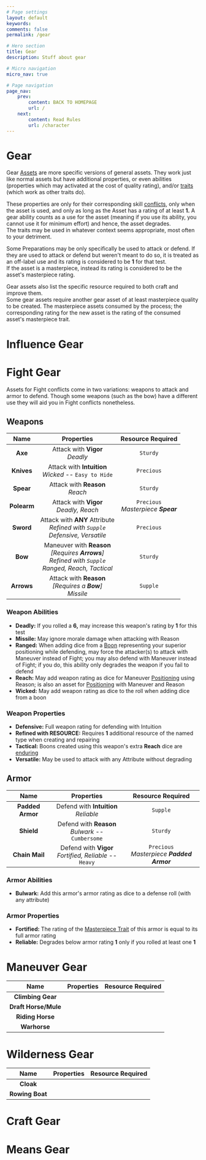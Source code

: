 ```yaml
---
# Page settings
layout: default
keywords:
comments: false
permalink: /gear

# Hero section
title: Gear
description: Stuff about gear

# Micro navigation
micro_nav: true

# Page navigation
page_nav:
    prev:
        content: BACK TO HOMEPAGE
        url: /
    next:
        content: Read Rules
        url: /character
---
```


# Gear

Gear [Assets](/assets) are more specific versions of general assets. They work just like normal assets but have additional properties, or even abilities (properties which may activated at the cost of quality rating), and/or [traits](/character#traits) (which work as other traits do).

These properties are only for their corresponding skill [conflicts](conflicts), only when the asset is used, and only as long as the Asset has a rating of at least **1.** A gear ability counts as a use for the asset (meaning if you use its ability, you cannot use it for minimum effort) and hence, the asset degrades.  
The traits may be used in whatever context seems appropriate, most often to your detriment.

Some Preparations may be only specifically be used to attack or defend. If they are used to attack or defend but weren't meant to do so, it is treated as an off-label use and  its rating is considered to be **1** for that test.  
If the asset is a masterpiece, instead its rating is considered to be the asset's masterpiece rating.

Gear assets also list the specific resource required to both craft and improve them.  
Some gear assets require another gear asset of at least masterpiece quality to be created. The masterpiece assets consumed by the process; the corresponding rating for the new asset is the rating of the consumed asset's masterpiece trait.


# Influence Gear




# Fight Gear

Assets for Fight conflicts come in two variations: weapons to attack and armor to defend. Though some weapons (such as the bow) have a different use they will aid you in Fight conflicts nonetheless.


## Weapons

|    Name     |                                                 Properties                                                  |           Resource Required           |
|:-----------:|:-----------------------------------------------------------------------------------------------------------:|:-------------------------------------:|
|   **Axe**   |                                      Attack with **Vigor**<br>_Deadly_                                      |               `Sturdy`                |
| **Knives**  |                           Attack with **Intuition**<br>_Wicked_ -- `Easy to Hide`                           |              `Precious`               |
|  **Spear**  |                                      Attack with **Reason**<br>_Reach_                                      |               `Sturdy`                |
| **Polearm** |                                  Attack with **Vigor**<br>_Deadly, Reach_                                   | `Precious`<br>_Masterpiece **Spear**_ |
|  **Sword**  |             Attack with **ANY** Attribute<br>_Refined with `Supple`_<br>_Defensive, Versatile_              |              `Precious`               |
|   **Bow**   | Maneuver with **Reason**<br>_[Requires **Arrows**]_<br>_Refined with `Supple`_<br>_Ranged, Reach, Tactical_ |               `Sturdy`                |
| **Arrows**  |                        Attack with **Reason**<br>_[Requires a **Bow**]_<br>_Missile_                        |               `Supple`                |

### Weapon Abilities

- **Deadly:** If you rolled a **6,** may increase this weapon's rating by **1** for this test
- **Missile:** May ignore morale damage when attacking with Reason
- **Ranged:** When adding dice from a [Boon](/character#boons) representing your superior positioning while defending, may force the attacker(s) to attack with Maneuver instead of Fight; you may also defend with Maneuver instead of Fight; if you do, this ability only degrades the weapon if you fail to defend
- **Reach:** May add weapon rating as dice for Maneuver [Positioning](conflicts#positioning) using Reason; is also an asset for [Positioning](/conflicts#positioning) with Maneuver and Reason
- **Wicked:** May add weapon rating as dice to the roll when adding dice from a boon

### Weapon Properties

- **Defensive:** Full weapon rating for defending with Intuition
- **Refined with RESOURCE:** Requires **1** additional resource of the named type when creating and repairing
- **Tactical:** Boons created using this weapon's extra **Reach** dice are [enduring](/character#enduring-boons--banes)
- **Versatile:** May be used to attack with any Attribute without degrading


## Armor

|       Name       |                        Properties                         |              Resource Required               |
|:----------------:|:---------------------------------------------------------:|:--------------------------------------------:|
| **Padded Armor** |          Defend with **Intuition**<br>_Reliable_          |                   `Supple`                   |
|    **Shield**    |    Defend with **Reason**<br>_Bulwark_ -- `Cumbersome`    |                   `Sturdy`                   |
|  **Chain Mail**  | Defend with **Vigor**<br>_Fortified, Reliable_ -- `Heavy` | `Precious`<br>_Masterpiece **Padded Armor**_ |

### Armor Abilities

- **Bulwark:** Add this armor's armor rating as dice to a defense roll (with any attribute)

### Armor Properties

- **Fortified:** The rating of the [Masterpiece Trait](/assets#masterpiece-traits) of this armor is equal to its full armor rating
- **Reliable:** Degrades below armor rating **1** only if you rolled at least one **1**



# Maneuver Gear

|         Name         | Properties | Resource Required |
|:--------------------:|:----------:|:-----------------:|
|  **Climbing Gear**   |            |                   |
| **Draft Horse/Mule** |            |                   |
|   **Riding Horse**   |            |                   |
|     **Warhorse**     |            |                   |



# Wilderness Gear

|       Name        | Properties | Resource Required |
|:-----------------:|:----------:|:-----------------:|
|     **Cloak**     |            |                   |
|  **Rowing Boat**  |            |                   |



# Craft Gear




# Means Gear


